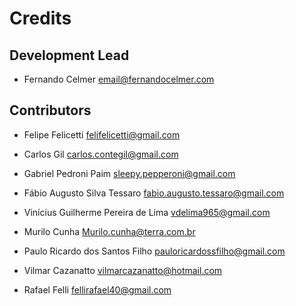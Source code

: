 # Credits

## Development Lead

* Fernando Celmer <email@fernandocelmer.com>

## Contributors

* Felipe Felicetti <felifelicetti@gmail.com>
* Carlos Gil <carlos.contegil@gmail.com>
* Gabriel Pedroni Paim <sleepy.pepperoni@gmail.com>
* Fábio Augusto Silva Tessaro <fabio.augusto.tessaro@gmail.com>
* Vinícius Guilherme Pereira de Lima <vdelima965@gmail.com>
* Murilo Cunha <Murilo.cunha@terra.com.br>
* Paulo Ricardo dos Santos Filho <pauloricardossfilho@gmail.com>
* Vilmar Cazanatto <vilmarcazanatto@hotmail.com>

* Rafael Felli <fellirafael40@gmail.com>